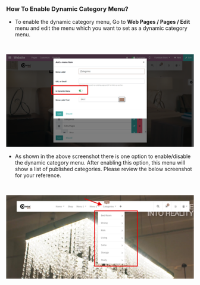 
### How To Enable Dynamic Category Menu?



* To enable the dynamic category menu, Go to **Web Pages / Pages / Edit** menu and edit the menu which you want to set as a dynamic category menu.

 


![](./images/8-1.png)


* As shown in the above screenshot there is one option to enable/disable the dynamic category menu. After enabling this option, this menu will show a list of published categories. Please review the below screenshot for your reference.

 


![](./images/8-2.png)


